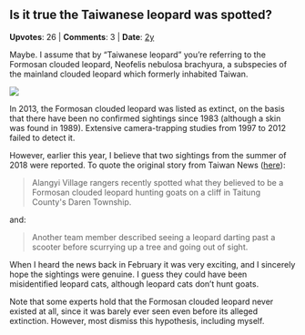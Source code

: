 ## Is it true the Taiwanese leopard was spotted?
    
**Upvotes**: 26 | **Comments**: 3 | **Date**: [2y](https://www.quora.com/Is-it-true-the-Taiwanese-leopard-was-spotted/answer/Gary-Meaney)

Maybe. I assume that by “Taiwanese leopard” you’re referring to the Formosan clouded leopard, Neofelis nebulosa brachyura, a subspecies of the mainland clouded leopard which formerly inhabited Taiwan.

![](https://qph.fs.quoracdn.net/main-qimg-63a1b99f0821c27ae0785ed03bfe6398-lq)

In 2013, the Formosan clouded leopard was listed as extinct, on the basis that there have been no confirmed sightings since 1983 (although a skin was found in 1989). Extensive camera-trapping studies from 1997 to 2012 failed to detect it.

However, earlier this year, I believe that two sightings from the summer of 2018 were reported. To quote the original story from Taiwan News ([here](https://www.taiwannews.com.tw/en/news/3644433 "www.taiwannews.com.tw")):

> Alangyi Village rangers recently spotted what they believed to be a Formosan clouded leopard hunting goats on a cliff in Taitung County's Daren Township.

and:

> Another team member described seeing a leopard darting past a scooter before scurrying up a tree and going out of sight.

When I heard the news back in February it was very exciting, and I sincerely hope the sightings were genuine. I guess they could have been misidentified leopard cats, although leopard cats don’t hunt goats.

Note that some experts hold that the Formosan clouded leopard never existed at all, since it was barely ever seen even before its alleged extinction. However, most dismiss this hypothesis, including myself.


